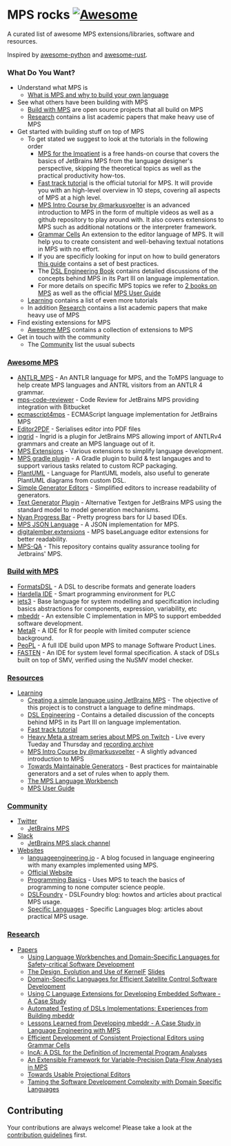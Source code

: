 # MPS rocks [![Awesome](https://cdn.rawgit.com/sindresorhus/awesome/d7305f38d29fed78fa85652e3a63e154dd8e8829/media/badge.svg)](https://github.com/sindresorhus/awesome)

A curated list of awesome MPS extensions/libraries, software and resources.

Inspired by [awesome-python](https://github.com/vinta/awesome-python/) and [awesome-rust](https://github.com/rust-unofficial/awesome-rust).

### What Do You Want?
  - Understand what MPS is
    - [What is MPS and why to build your own language](https://www.youtube.com/watch?v=9BvpBLzzprA)
  - See what others have been building with MPS
    - [Build with MPS](#build-with-mps) are open source projects that all build on MPS
    - [Research](#research) contains a list academic papers that make heavy use of MPS
  - Get started with building stuff on top of MPS
    - To get stated we suggest to look at the tutorials in the following order
      - [MPS for the Impatient](https://stepik.org/course/71593/) is a free hands-on course that covers the basics of JetBrains MPS from the language designer's perspective, skipping the theoretical topics as well as the practical productivity how-tos. 
      - [Fast track tutorial](https://confluence.jetbrains.com/display/MPSD20182/Fast+Track+to+MPS) is the official tutorial for MPS. It will provide you with an high-level overview in 10 steps, covering all aspects of MPS at a high level.
      - [MPS Intro Course by @markusvoelter](https://github.com/markusvoelter/mpsintrocourse) is an advanced introduction to MPS in the form of multiple videos as well as a github repository to play around with. It also covers extensions to MPS such as additional notations or the interpreter framework.
      - [Grammar Cells](http://mbeddr.com/files/gc-sle.pdf) An extension to the editor language of MPS. It will help you to create consistent and well-behaving textual notations in MPS with no effort.
      - If you are specificly looking for input on how to build generators [this guide](https://coolya.github.io/maintainable-generators/) contains a set of best practices.
      - The [DSL Engineering Book](http://dslbook.org/) contains detailed discussions of the concepts behind MPS in its Part III on language implementation.
      - For more details on specific MPS topics we refer to [2 books on MPS](http://campagnelab.org/publications/our-books/) as well as the official [MPS User Guide](https://confluence.jetbrains.com/display/MPSD20173/MPS+User%27s+Guide)
    - [Learning](#learing) contains a list of even more tutorials
    - In addition [Research](#research) contains a list academic papers that make heavy use of MPS
  - Find existing extensions for MPS
    - [Awesome MPS](#awesome-MPS) contains a collection of extensions to MPS
  - Get in touch with the community
    - The [Community](#community) list the usual subects



### [Awesome MPS](#awesome-MPS)
  - [ANTLR_MPS](https://github.com/CampagneLaboratory/ANTLR_MPS) - An ANTLR language for MPS, and the ToMPS language to help create MPS languages and ANTRL visitors from an ANTLR 4 grammar.
  - [mps-code-reviewer](https://github.com/Workday/mps-code-reviewer) - Code Review for JetBrains MPS providing integration with Bitbucket
  - [ecmascript4mps](https://github.com/mar9000/ecmascript4mps) - ECMAScript language implementation for JetBrains MPS
  - [Editor2PDF](https://github.com/CampagneLaboratory/Editor2PDF) - Serialises editor into PDF files
  - [ingrid](https://github.com/premun/ingrid) - Ingrid is a plugin for JetBrains MPS allowing import of ANTLRv4 grammars and create an MPS language out of it.
  - [MPS Extensions](https://github.com/JetBrains/MPS-extensions) - Various extensions to simplify language development.
  - [MPS gradle plugin](https://github.com/mbeddr/mps-gradle-plugin) - A Gradle plugin to build & test langauges and to support various tasks related to custom RCP packaging.
  - [PlantUML](https://github.com/vjramirez/PlantUML) - Language for PlantUML models, also useful to generate PlantUML diagrams from custom DSL.
  - [Simple Generator Editors](https://github.com/coolya/mps-generator-editors) - Simplified editors to increase readability of generators.
  - [Text Generator Plugin](https://github.com/DSLFoundry/mps-plaintextgen) - Alternative Textgen for JetBrains MPS using the standard model to model generation mechanisms.
  - [Nyan Progress Bar](https://plugins.jetbrains.com/plugin/8575-nyan-progress-bar) - Pretty progress bars for IJ based IDEs. 
  - [MPS JSON Language](https://github.com/nkoester/mps-json) - A JSON implementation for MPS. 
  - [digitalember.extensions](https://github.com/digital-ember/digitalember.extensions) - MPS baseLanguage editor extensions for better readability.
  - [MPS-QA](https://github.com/mbeddr/mps-qa) - This repository contains quality assurance tooling for Jetbrains' MPS.


### [Build with MPS](#build-with-mps)
  - [FormatsDSL](https://github.com/ftomassetti/FormatsDSL) - A DSL to describe formats and generate loaders
  - [Hardella IDE](https://hardella.com/en/) - Smart programming environment for PLC 
  - [iets3](https://github.com/iets3/iets3.opensource) - Base language for system modelling and specification including basics abstractions for  components, expression, variability, etc
  - [mbeddr](https://github.com/mbeddr/mbeddr.core) - An extensible C implementation in MPS to support embedded software development.
  - [MetaR](https://metar-languages.github.io/) - A IDE for R for people with limited computer science background.
  - [PeoPL](https://github.com/benbehringer/peopl) - A full IDE build upon MPS to manage Software Product Lines.
  - [FASTEN](https://sites.google.com/site/fastenroot) - An IDE for system level formal specification. A stack of DSLs built on top of SMV, verified using the NuSMV model checker.
### [Resources](#resources)
  - [Learning](#learing)
      - [Creating a simple language using JetBrains MPS](https://dev.to/antoine/creating-a-simple-language-using-jetbrains-mps-c7d) - The objective of this project is to construct a language to define mindmaps.
      - [DSL Engineering](http://dslbook.org/) - Contains a detailed discussion of the concepts behind MPS in its Part III on language implementation.
      - [Fast track tutorial](https://confluence.jetbrains.com/display/MPSD20182/Fast+Track+to+MPS)
      - [Heavy Meta a stream series about MPS on Twitch](https://medium.com/@dumdidum/heavy-meta-ff8fae0ce88d) - Live every Tueday and Thursday and [recording archive](https://www.twitch.tv/collections/CEnssF4wYhUalw)
      - [MPS Intro Course by @markusvoelter](https://github.com/markusvoelter/mpsintrocourse) - A slightly advanced introduction to MPS
      - [Towards Maintainable Generators](https://coolya.github.io/maintainable-generators/) - Best practices for maintainable generators and a set of rules when to apply them.
      - [The MPS Language Workbench](http://campagnelab.org/publications/our-books/)
      - [MPS User Guide](https://confluence.jetbrains.com/display/MPSD20173/MPS+User%27s+Guide)


### [Community](#community)
- [Twitter](#twitter)
     - [JetBrains MPS](https://twitter.com/jetbrains_mps)
- [Slack](#slack)
     - [JetBrains MPS slack channel](http://slack-mps.jetbrains.com/)
- [Websites](#websites)
     - [languageengineering.io](https://languageengineering.io) - A blog focused in language engineering with many examples implemented using MPS.
     - [Official Website](https://www.jetbrains.com/mps/)
     - [Programming Basics](https://markusvoelter.github.io/ProgrammingBasics/) - Uses MPS to teach the basics of programming to none computer science people.
     - [DSLFoundry](http://dslfoundry.com/) - DSLFoundry blog: howtos and articles about practical MPS usage.
     - [Specific Languages](https://specificlanguages.com/) - Specific Languages blog: articles about practical MPS usage.
     
### [Research](#research) 
- [Papers](#papers)
     - [Using Language Workbenches and Domain-Specific Languages for Safety-critical Software Development](http://www.voelter.de/data/pub/MPS-in-Safety-1.0.pdf)
     - [The Design, Evolution and Use of KernelF](http://www.voelter.de/data/pub/kernelf-icmt.pdf) [Slides](http://www.voelter.de/data/presentations/icmt2018-kernelf.pdf)
     - [Domain-Specific Languages for Efficient Satellite Control Software Development](http://mbeddr.com/files/dasia_wortmann.pdf)
     - [Using C Language Extensions for Developing Embedded Software - A Case Study](http://mbeddr.com/files/mbeddr-cs-oopsla2015-preprint.pdf)
     - [Automated Testing of DSLs Implementations: Experiences from Building mbeddr](http://mbeddr.com/files/sqj_2017.pdf)
     - [Lessons Learned from Developing mbeddr - A Case Study in Language Engineering with MPS](http://mbeddr.com/files/sosym_2017.pdf)
     - [Efficient Development of Consistent Projectional Editors using Grammar Cells](http://mbeddr.com/files/gc-sle.pdf)
     - [IncA: A DSL for the Definition of Incremental Program Analyses](http://mbeddr.com/files/inca-ase.pdf)
     - [An Extensible Framework for Variable-Precision Data-Flow Analyses in MPS](http://mbeddr.com/files/mps-df-ase.pdf)
     - [Towards Usable Projectional Editors](http://mbeddr.com/files/projectionalEditing-sle2014.pdf)
	 - [Taming the Software Development Complexity with Domain Specific Languages](https://drive.google.com/file/d/1Vf2qKteV0XdisQk1sxqdEQMw4bejeoiW/view)

## Contributing

 Your contributions are always welcome! Please take a look at the [contribution guidelines](https://github.com/coolya/mps.rocks/blob/master/CONTRIBUTING) first.
